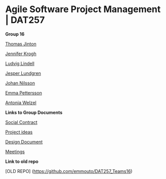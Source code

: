 # Agile Software Project Management | DAT257
**Group 16**

[Thomas Jinton](https://github.com/ThomasT2)

[Jennifer Krogh](https://github.com/jenniferkrogh)

[Ludvig Lindell](https://github.com/Ludvig7)

[Jesper Lundgren](https://github.com/jeslundg)

[Johan Nilsson](https://github.com/lillejohn22)

[Emma Pettersson](https://github.com/emmouto)

[Antonia Welzel](https://github.com/antoniiia)

**Links to Group Documents**

[Social Contract](https://www.overleaf.com/project/5e78bdbf4b0d3600011fef94)

[Project ideas](https://docs.google.com/document/d/1k_mHuLcZ9OvkI-vUGn5mLNtOOzorqsnM5VZBiyd6xP0/edit#heading=h.uqgi5nsgq5rt)

[Design Document](https://docs.google.com/document/d/1fVXF8uIhJW6w_5GY0Plv2MNIyX6TfHhCqAInZfSoNgk/edit)

[Meetings](https://docs.google.com/document/d/1dcxJ8pMqfS4kS1LxVa4P2S6e0350JRCzHmraORlDVDQ/edit#heading=h.abhqm953pq0r)

**Link to old repo**

[OLD REPO] (https://github.com/emmouto/DAT257_Teams16)

